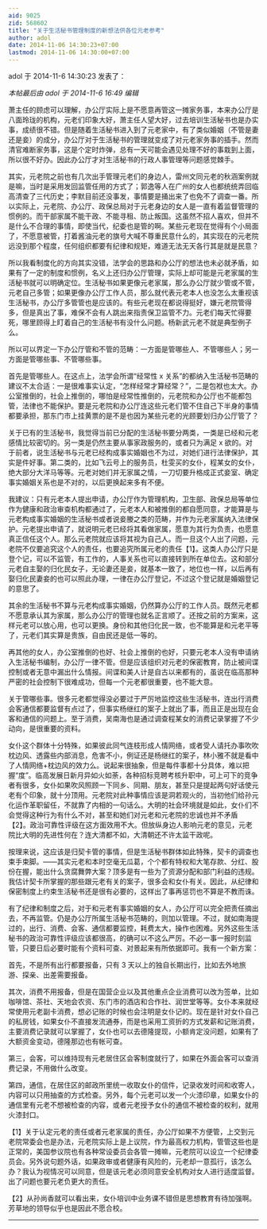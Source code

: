 ```yaml
---
aid: 9025
zid: 568602
title: "关于生活秘书管理制度的新想法供各位元老参考"
author: adol
date: 2014-11-06 14:30:23+07:00
lastmod: 2014-11-06 14:30:00+07:00
---
```


adol 于 2014-11-6 14:30:23 发表了：

_本帖最后由 adol 于 2014-11-6 16:49 编辑_

萧主任的顾虑可以理解，办公厅实际上是不愿意再管这一摊家务事，本来办公厅是八面玲珑的机构，元老们印象大好，萧主任人望大好，过去培训生活秘书也是办实事，成绩很不错。但是随着生活秘书进入到了元老家中，有了类似婚姻（不管是妻还是妾）的成分，办公厅对于生活秘书的管理就变成了对元老家务事的插手。然而清官难断家务事，这是个定时炸弹，总有一天可能会遇见处理不好的事栽到上面，所以很不好办。因此办公厅才对生活秘书的行政人事管理等问题感觉棘手。

其实，元老院之前也有几次出手管理元老们的身边人，雷州文同元老的秋涵案例就是嘛，当时是采用发回监管任用的方式了；郭逸等人在广州的女人也都统统弄回临高清查了三代历史；李默目前还没事发，事情要是捅出来了也免不了调查一番。所以实际上，元老院、办公厅、政保总局对于元老身边的女人是一直有着监督管理的惯例的。而干部家属不能干政、不能寻租、防止叛国。这虽然不招人喜欢，但并不是什么不合理的事情，即使当代，纪委也是管的啊。某些元老现在觉得有个小局面了，不愿意被管，打着酱油元老的旗号大喊不尊重民意什么的，其实现在的元老院远没到那个程度，任何组织都要有纪律和规矩，难道无法无天各行其是就是民意？

所以我看制度化的方向其实没错，法学会的思路和办公厅的想法也未必就矛盾，如果有了一定的制度和惯例，名义上还归办公厅管理，实际上却可能是元老家属的生活秘书就可以明确定位。生活秘书如果更像元老家属，那么办公厅就少管或不管，元老自己多管；如果更像办公厅工作人员，那么就代表元老本人也没怎么太重视该生活秘书，办公厅多管管也是应该的。有些元老现在都说得挺好，嫌元老院管得多，但是真出了事，难保不会有人跳出来指责保卫监管不力。元老们每天忙得要死，哪里顾得上盯着自己的生活秘书有没什么问题。杨新武元老不就是典型例子么。

所以可以界定一下办公厅管和不管的范畴：一方面是管哪些人、不管哪些人；另一方面是管哪些事、不管哪些事。

首先是管哪些人。在这点上，法学会所谓“经常性 x 关系”的都纳入生活秘书范畴的建议不太合适：一是很难事实认定，“怎样经常才算经常？”，二是包袱也太大。办公室推倒的，社会上推倒的，哪怕是经常性推倒的，元老院和办公厅也不能都包管，法律也不能保护。要是元老院和办公厅连这些元老们管不住自己下半身的事情都要承担，那东门市上挂黄票的是不是也因为某些元老的光顾要划归办公厅管了？

关于已有的生活秘书，我觉得当前已分配的生活秘书要分两类，一类是已经和元老感情比较密切的。另一类是仍然主要从事家政服务的，或者只为满足 x 欲的。对于前者，说生活秘书与元老已经构成事实婚姻也不为过，对她们进行法律保护，其实是件好事。第二类的，比如飞云号上的服务员，杜雯买的女仆，程某女的女仆，绝大部分大洋马等等。元老对她们并无家属之情，一刀切要升格成正式妾室、确定事实婚姻关系也是不对的，以后更换起来多有不便。

我建议：只有元老本人提出申请，办公厅作为管理机构，卫生部、政保总局等单位作为健康和政治审查机构都通过了，元老本人和被推倒的都自愿同意，才能算是与元老构成事实婚姻的生活秘书或者说妾媵之类的范畴，并作为元老家属纳入法律保护。元老提出申请了，就说明元老已经将其看做家属，愿意为其行为负责，也愿意真正信任这个人。那么元老院就应该将其视为自己人。而一旦这个人出了问题，元老院不仅要追究这个人的责任，也要追究所属元老的责任【1】。这类人办公厅只是登个记，可以不监管，有工作的，人事关系也可以直接转到所在单位去。这和部分元老自主娶的归化民女子，无论妻还是妾，就基本一致了，地位也一样，以后再有娶归化民妻妾的也可以照此办理，一律在办公厅登记，不过这个登记就是婚姻登记的意思了。

其余的生活秘书不算与元老构成事实婚姻，仍然算办公厅的工作人员。既然元老都不愿意承认其为家属，那么办公厅的管理也就名正言顺了。还按之前的方案来，这样元老可以放心用，也可以更换。身份和其他归化民一致，也不能算是和元老平等了，元老们其实算是贵族，自由民还是低一等的。

再其他的女人，办公室推倒的也好、社会上推倒的也好，只要元老本人没有申请纳入生活秘书编制，办公厅一律不管。但是应该组织对元老的保密教育，防止被间谍控制或者无意中漏出什么情报。间谍和美人计是自古以来都有的，虽说在临高那种严密的社会控制下很难成功，但每一个元老都很重要，也不能大意。

关于管哪些事。很多元老都觉得没必要过于严厉地监控这些生活秘书，连出行消费会客通信都要监督有点过了，但事实杨继红的案子上就出了事，而且正是出现在会客和通信的问题上。至于消费，吴南海也是通过调查程某女的消费记录掌握了不少动向，是很重要的资料。

女仆这个群体十分特殊，如果彼此同气连枝形成人情网络，或者受人请托办事吹吹枕边风、透露些内部消息，危害不小，例证还是杨继红的案子，林小雅不就是看中了人情网络+枕边风的效力么。说起来很抽象，但是每件事都十分具体，难以把握“度”。临高发展日新月异如火如荼，各种招标竞聘考核升职中，可上可下的竞争者有很多，女仆如果吹风照顾一下同乡、同期、朋友，甚至只是提起两句好话使元老有个印象，就十分顶用。元老院对此种事情应该是洞若观火的，当初他们给孙元化运作革职留任，不就靠了内相的一句话么。大明的社会环境就是如此，女仆们不会觉得这种行为有什么不对，甚至和她们对元老和元老院的忠诚也并不矛盾【2】。政治可靠性评级在这方面效用不大。但放纵身边人影响元老的意见，元老院比大明的先进性何在？连大清都不如，大清朝还不许太监干政呢。

按理来说，这应该是归契卡管的事情，但是生活秘书群体如此特殊，契卡的调查也束手束脚。——其实元老和本时空毫无瓜葛，个个都有特权和大笔存款、分红、股份在握，能出什么贪腐舞弊大案？顶多是有一些为了资源分配和部门利益的违规。我估计契卡所掌握的那些跟元老有关的案子，很多会和女仆有关。因此，从纪律和保密制度上约束生活秘书还是很有必要的，这样出了事再惩罚也不算是不教而诛。

有了纪律和制度之后，对于和元老有事实婚姻的女人，办公厅可以完全把责任摘出去，不再监管。仍是办公厅所属生活秘书范畴的，则加以管理。不过，就如南海提过的，出行、消费、会客、通信都要监控，耗费太大，操作也困难。另外这些生活秘书的政治可靠性评级应该都很高，的确可以不这么严厉。不必一事一报时刻监管，只要日后必要时能有个资料可查、对景起来有所依据即可。我有一个新方案：

首先，不是所有出行都要报备，只有 3 天以上的独自长期出行，比如去外地旅游、探亲、出差需要报备。

其次，消费不用报备，但是在国营企业以及其他重点企业消费可以改为签单，比如咖啡馆、茶社、天地会农资、东门市的酒店和合作社、润世堂等等。女仆本来就经常使用元老副卡消费，想必记账的时候也会注明是女仆记的。现在是针对女仆自己的私房钱，如果女仆不直接发流通券，而是也采用工资折的方式发薪和记账消费，主要消费记录就可以掌握了，女仆也可以去德隆提现，小额肯定没问题，如果有了大额资金变动，德隆那边也有帐可查。

第三，会客，可以维持现有元老居住区会客制度就行了，如果在外面会客可以查消费记录，不用做什么改变。

第四，通信，在居住区的邮政所里统一收取女仆的信件，记录收发时间和收寄人，内容可以只用抽查的方式检查。另外，每个元老可以发一个火漆印章，如果女仆的通信里有元老不想被检查的内容，或者元老授予女仆的通信不被检查的权利，就用火漆封口。

【1】关于认定元老的责任或者元老家属的责任，办公厅如果不方便管，上交到元老院常委会也是办法，元老院实际上是上议院，作为最高权力机构，管管这些也是正常的，美国参议院也有各种常设委员会各管一摊嘛，元老院可以设立一个纪律委员会。另外说句题外话，如果政审或者健康有风险的，元老却一意孤行，该怎么办？我认为视情况可以同意，但是该元老必须同意安全机构对女人进行适度监督。出了问题也要元老负更大的责任。

【2】从孙尚香就可以看出来，女仆培训中业务课不错但是思想教育有待加强啊。芳草地的领导似乎也是因此不愿合校。

---
